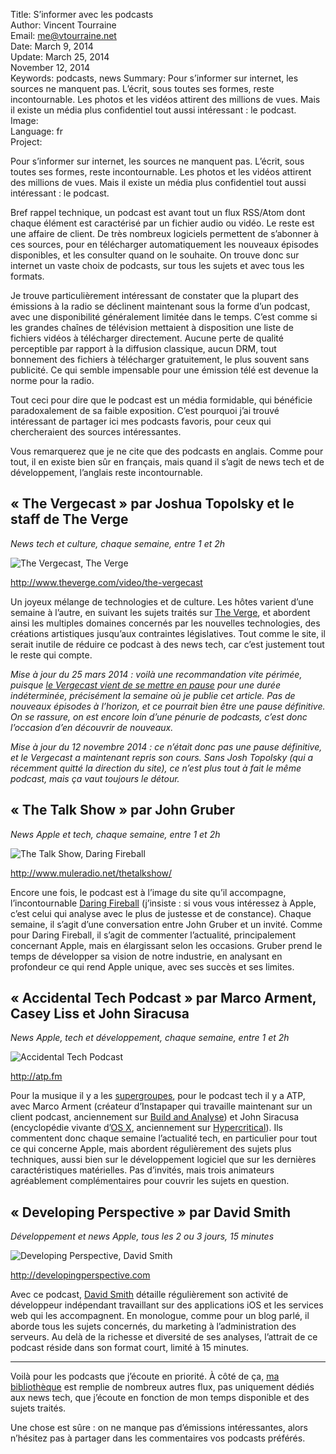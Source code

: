 Title:    S’informer avec les podcasts  
Author:   Vincent Tourraine  
Email:    me@vtourraine.net  
Date:     March 9, 2014  
Update:   March 25, 2014  
          November 12, 2014  
Keywords: podcasts, news
Summary:  Pour s’informer sur internet, les sources ne manquent pas. L’écrit, sous toutes ses formes, reste incontournable. Les photos et les vidéos attirent des millions de vues. Mais il existe un média plus confidentiel tout aussi intéressant : le podcast.  
Image:    
Language: fr  
Project:  

Pour s’informer sur internet, les sources ne manquent pas. L’écrit, sous toutes ses formes, reste incontournable. Les photos et les vidéos attirent des millions de vues. Mais il existe un média plus confidentiel tout aussi intéressant : le podcast.

Bref rappel technique, un podcast est avant tout un flux RSS/Atom dont chaque élément est caractérisé par un fichier audio ou vidéo. Le reste est une affaire de client. De très nombreux logiciels permettent de s’abonner à ces sources, pour en télécharger automatiquement les nouveaux épisodes disponibles, et les consulter quand on le souhaite. On trouve donc sur internet un vaste choix de podcasts, sur tous les sujets et avec tous les formats. 

Je trouve particulièrement intéressant de constater que la plupart des émissions à la radio se déclinent maintenant sous la forme d’un podcast, avec une disponibilité généralement limitée dans le temps. C’est comme si les grandes chaînes de télévision mettaient à disposition une liste de fichiers vidéos à télécharger directement. Aucune perte de qualité perceptible par rapport à la diffusion classique, aucun DRM, tout bonnement des fichiers à télécharger gratuitement, le plus souvent sans publicité. Ce qui semble impensable pour une émission télé est devenue la norme pour la radio.

Tout ceci pour dire que le podcast est un média formidable, qui bénéficie paradoxalement de sa faible exposition. C’est pourquoi j’ai trouvé intéressant de partager ici mes podcasts favoris, pour ceux qui chercheraient des sources intéressantes.

Vous remarquerez que je ne cite que des podcasts en anglais. Comme pour tout, il en existe bien sûr en français, mais quand il s’agit de news tech et de développement, l’anglais reste incontournable.

## « The Vergecast » par Joshua Topolsky et le staff de The Verge

*News tech et culture, chaque semaine, entre 1 et 2h*

![The Vergecast, The Verge][Artwork Vergecast]

<http://www.theverge.com/video/the-vergecast>

Un joyeux mélange de technologies et de culture. Les hôtes varient d’une semaine à l’autre, en suivant les sujets traités sur [The Verge][], et abordent ainsi les multiples domaines concernés par les nouvelles technologies, des créations artistiques jusqu’aux contraintes législatives. Tout comme le site, il serait inutile de réduire ce podcast à des news tech, car c’est justement tout le reste qui compte.

_Mise à jour du 25 mars 2014 : voilà une recommandation vite périmée, puisque [le Vergecast vient de se mettre en pause][Vergecast Hiatus] pour une durée indéterminée, précisément la semaine où je publie cet article. Pas de nouveaux épisodes à l’horizon, et ce pourrait bien être une pause définitive. On se rassure, on est encore loin d’une pénurie de podcasts, c’est donc l’occasion d’en découvrir de nouveaux._

_Mise à jour du 12 novembre 2014 : ce n’était donc pas une pause définitive, et le Vergecast a maintenant repris son cours. Sans Josh Topolsky (qui a récemment quitté la direction du site), ce n’est plus tout à fait le même podcast, mais ça vaut toujours le détour._


## « The Talk Show » par John Gruber</h2>

*News Apple et tech, chaque semaine, entre 1 et 2h*

![The Talk Show, Daring Fireball][Artwork The Talk Show]

<http://www.muleradio.net/thetalkshow/>

Encore une fois, le podcast est à l’image du site qu’il accompagne, l’incontournable [Daring Fireball][] (j’insiste : si vous vous intéressez à Apple, c’est celui qui analyse avec le plus de justesse et de constance). Chaque semaine, il s’agit d’une conversation entre John Gruber et un invité. Comme pour Daring Fireball, il s’agit de commenter l’actualité, principalement concernant Apple, mais en élargissant selon les occasions. Gruber prend le temps de développer sa vision de notre industrie, en analysant en profondeur ce qui rend Apple unique, avec ses succès et ses limites.


## « Accidental Tech Podcast » par Marco Arment, Casey Liss et John Siracusa

*News Apple, tech et développement, chaque semaine, entre 1 et 2h*

![Accidental Tech Podcast][Artwork ATP]

<http://atp.fm>

Pour la musique il y a les [supergroupes][Wiki Supergroup], pour le podcast tech il y a ATP, avec Marco Arment (créateur d’Instapaper qui travaille maintenant sur un client podcast, anciennement sur [Build and Analyse][]) et John Siracusa (encyclopédie vivante d’[OS X][Ars Technica Siracusa], anciennement sur [Hypercritical][]). Ils commentent donc chaque semaine l’actualité tech, en particulier pour tout ce qui concerne Apple, mais abordent régulièrement des sujets plus techniques, aussi bien sur le développement logiciel que sur les dernières caractéristiques matérielles. Pas d’invités, mais trois animateurs agréablement complémentaires pour couvrir les sujets en question.


## « Developing Perspective » par David Smith

*Développement et news Apple, tous les 2 ou 3 jours, 15 minutes*

![Developing Perspective, David Smith][Artwork Developing P]

<http://developingperspective.com>

Avec ce podcast, [David Smith][] détaille régulièrement son activité de développeur indépendant travaillant sur des applications iOS et les services web qui les accompagnent. En monologue, comme pour un blog parlé, il aborde tous les sujets concernés, du marketing à l’administration des serveurs. Au delà de la richesse et diversité de ses analyses, l’attrait de ce podcast réside dans son format court, limité à 15 minutes.

---

Voilà pour les podcasts que j’écoute en priorité. À côté de ça, [ma bibliothèque][Instacast] est remplie de nombreux autres flux, pas uniquement dédiés aux news tech, que j’écoute en fonction de mon temps disponible et des sujets traités.

Une chose est sûre : on ne manque pas d’émissions intéressantes, alors n’hésitez pas à partager dans les commentaires vos podcasts préférés.


[Artwork Vergecast]:     http://www.vtourraine.net/blog/img/podcasts-tech-apple-news/artwork-vergecast.jpg
[Artwork The Talk Show]: http://www.vtourraine.net/blog/img/podcasts-tech-apple-news/artwork-tts.jpg
[Artwork ATP]:           http://www.vtourraine.net/blog/img/podcasts-tech-apple-news/artwork-atp.jpg
[Artwork Developing P]:  http://www.vtourraine.net/blog/img/podcasts-tech-apple-news/artwork-dp.jpg

[The Verge]:             http://www.theverge.com
[Vergecast Hiatus]:      http://www.theverge.com/2014/3/20/5530924/the-vergecast-is-going-on-hiatus-sound-off
[Daring Fireball]:       http://daringfireball.net
[Wiki Supergroup]:       http://en.wikipedia.org/wiki/Supergroup_(music)
[Build and Analyse]:     http://5by5.tv/buildanalyze
[Ars Technica Siracusa]: http://arstechnica.com/author/john-siracusa/
[Hypercritical]:         http://5by5.tv/hypercritical
[David Smith]:           http://david-smith.org
[Instacast]:             http://vemedio.com/products/instacast
